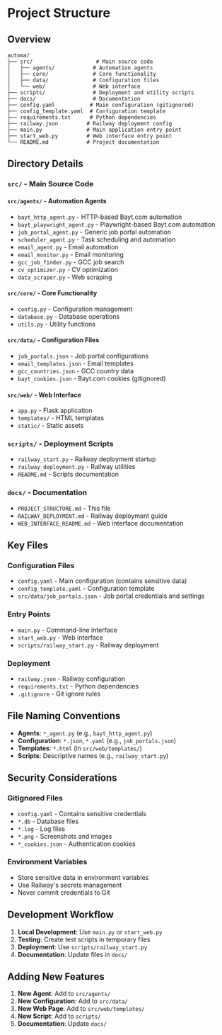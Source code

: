 # Project Structure

## Overview

```
automa/
├── src/                    # Main source code
│   ├── agents/            # Automation agents
│   ├── core/              # Core functionality
│   ├── data/              # Configuration files
│   └── web/               # Web interface
├── scripts/               # Deployment and utility scripts
├── docs/                  # Documentation
├── config.yaml           # Main configuration (gitignored)
├── config_template.yaml  # Configuration template
├── requirements.txt      # Python dependencies
├── railway.json         # Railway deployment config
├── main.py              # Main application entry point
├── start_web.py         # Web interface entry point
└── README.md            # Project documentation
```

## Directory Details

### `src/` - Main Source Code

#### `src/agents/` - Automation Agents
- `bayt_http_agent.py` - HTTP-based Bayt.com automation
- `bayt_playwright_agent.py` - Playwright-based Bayt.com automation
- `job_portal_agent.py` - Generic job portal automation
- `scheduler_agent.py` - Task scheduling and automation
- `email_agent.py` - Email automation
- `email_monitor.py` - Email monitoring
- `gcc_job_finder.py` - GCC job search
- `cv_optimizer.py` - CV optimization
- `data_scraper.py` - Web scraping

#### `src/core/` - Core Functionality
- `config.py` - Configuration management
- `database.py` - Database operations
- `utils.py` - Utility functions

#### `src/data/` - Configuration Files
- `job_portals.json` - Job portal configurations
- `email_templates.json` - Email templates
- `gcc_countries.json` - GCC country data
- `bayt_cookies.json` - Bayt.com cookies (gitignored)

#### `src/web/` - Web Interface
- `app.py` - Flask application
- `templates/` - HTML templates
- `static/` - Static assets

### `scripts/` - Deployment Scripts
- `railway_start.py` - Railway deployment startup
- `railway_deployment.py` - Railway utilities
- `README.md` - Scripts documentation

### `docs/` - Documentation
- `PROJECT_STRUCTURE.md` - This file
- `RAILWAY_DEPLOYMENT.md` - Railway deployment guide
- `WEB_INTERFACE_README.md` - Web interface documentation

## Key Files

### Configuration Files
- `config.yaml` - Main configuration (contains sensitive data)
- `config_template.yaml` - Configuration template
- `src/data/job_portals.json` - Job portal credentials and settings

### Entry Points
- `main.py` - Command-line interface
- `start_web.py` - Web interface
- `scripts/railway_start.py` - Railway deployment

### Deployment
- `railway.json` - Railway configuration
- `requirements.txt` - Python dependencies
- `.gitignore` - Git ignore rules

## File Naming Conventions

- **Agents**: `*_agent.py` (e.g., `bayt_http_agent.py`)
- **Configuration**: `*.json`, `*.yaml` (e.g., `job_portals.json`)
- **Templates**: `*.html` (in `src/web/templates/`)
- **Scripts**: Descriptive names (e.g., `railway_start.py`)

## Security Considerations

### Gitignored Files
- `config.yaml` - Contains sensitive credentials
- `*.db` - Database files
- `*.log` - Log files
- `*.png` - Screenshots and images
- `*_cookies.json` - Authentication cookies

### Environment Variables
- Store sensitive data in environment variables
- Use Railway's secrets management
- Never commit credentials to Git

## Development Workflow

1. **Local Development**: Use `main.py` or `start_web.py`
2. **Testing**: Create test scripts in temporary files
3. **Deployment**: Use `scripts/railway_start.py`
4. **Documentation**: Update files in `docs/`

## Adding New Features

1. **New Agent**: Add to `src/agents/`
2. **New Configuration**: Add to `src/data/`
3. **New Web Page**: Add to `src/web/templates/`
4. **New Script**: Add to `scripts/`
5. **Documentation**: Update `docs/`
